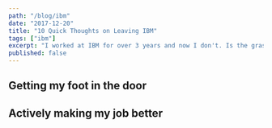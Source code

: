 ```yaml
---
path: "/blog/ibm"
date: "2017-12-20"
title: "10 Quick Thoughts on Leaving IBM"
tags: ["ibm"]
excerpt: "I worked at IBM for over 3 years and now I don't. Is the grass any greener on the other side? I realize now that grass is just grass and it's on me to make it greener"
published: false
---
```


## Getting my foot in the door

## Actively making my job better
